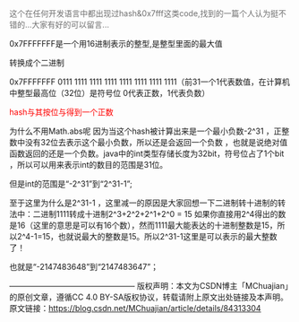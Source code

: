 <font color=#707070>
这个在任何开发语言中都出现过hash&0x7fff这类code,找到的一篇个人认为挺不错的...大家有好的可以留言...
</font>

0x7FFFFFFF是一个用16进制表示的整型,是整型里面的最大值

转换成个二进制

0x7FFFFFFF 0111 1111 1111 1111 1111 1111 1111 1111（前31一个1代表数值，在计算机中整型最高位（32位）是符号位 0代表正数，1代表负数）

<font color=red>
hash与其按位与得到一个正数
</font>

为什么不用Math.abs呢 因为当这个hash被计算出来是一个最小负数-2^31 ，正整数中没有32位去表示这个最小负数，所以还是会返回一个负数 ，也就是说绝对值函数返回的还是一个负数。java中的int类型存储长度为32bit，符号位占了1个bit ，所以可以用来表示int的数目的范围是31位。

但是int的范围是“-2^31”到“2^31-1”;

至于这里为什么是2^31-1 ，这里减一的原因是大家回想一下二进制转十进制的转法中：二进制1111转成十进制2^3+2^2+2^1+2^0 = 15 如果你直接用2^4得出的数是16（这里的意思是可以有16个数），然而1111最大能表达的十进制整数是15，所以2^4-1=15，也就说最大的整数是15。所以2^31-1这里是可以表示的最大整数了！


也就是“-2147483648”到“2147483647”；




————————————————
版权声明：本文为CSDN博主「MChuajian」的原创文章，遵循CC 4.0 BY-SA版权协议，转载请附上原文出处链接及本声明。
原文链接：https://blog.csdn.net/MChuajian/article/details/84313304
